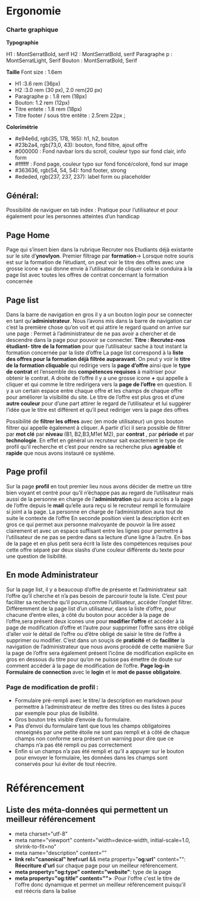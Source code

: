 
# Ergonomie
### Charte graphique

**Typographie**

H1 : MontSerratBold, serif
H2 : MontSerratBold, serif
Paragraphe p : MontSerratLight, Serif
Bouton : MontSerratBold, Serif


**Taille**
Font size : 1.6em

 * H1 :3.6 rem (36px)
 * H2 :3.0 rem (30 px), 2.0 rem(20 px)
 * Paragraphe p : 1.8 rem (18px)
 * Bouton: 1.2 rem (12px)
 * Titre entete : 1.8 rem (18px)
 * Titre footer / sous titre entête : 2.5rem 22px ;

**Colorimétrie**
 * #e94e6d, rgb(35, 178, 165): h1, h2, bouton
 * #23b2a4, rgb(73,0, 43): bouton, fond filtre, ajout offre
 * #000000 : Fond navbar lors du scroll, couleur typo sur fond clair, info form
 * #ffffff : Fond page, couleur typo sur fond foncé/coloré, fond sur image
 * #363636, rgb(54, 54, 54): fond footer, strong
 * #ededed, rgb(237, 237, 237): label form ou placeholder

## Général:
 Possibilité de naviguer en tab index : Pratique pour l’utilisateur et pour également pour les personnes atteintes d’un handicap

## Page Home
Page qui s’insert bien dans la rubrique Recruter nos Etudiants déjà existante sur le site d’**ynovlyon**.
Premier filtrage par **formation**-> Lorsque notre souris est sur la formation de l’étudiant, on peut voir le titre des offres avec une grosse icone **+** qui donne envie à l’utilisateur de cliquer cela le conduira à la page list avec toutes les offres de contrat concernant la formation concernée
## Page list
Dans la barre de navigation en gros il y a un bouton login pour se connecter en tant qu’**administrateur**. Nous l’avons mis dans la barre de navigation car c’est la première chose qu’on voit et qui attire le regard quand on arrive sur une page : Permet à l’administrateur de ne pas avoir a chercher et de descendre dans la page pour pouvoir se connecter.
**Titre : Recrutez-nos étudiant- titre de la formation** pour que l’utilisateur sache à tout instant la formation concernée par la liste d’offre
La page list correspond à la **liste des offres pour la formation déjà filtrée auparavant**. On peut y voir le **titre de la formation cliquable** qui redirige vers la **page d’offre** ainsi que le **type de contrat** et l’ensemble des **compétences requises** à maitriser pour obtenir le contrat. A droite de l’offre il y a une grosse icone **+** qui appelle à cliquer et qui comme le titre redirigera vers la **page de l’offre** en question.
Il y a un certain espace entre chaque offre et les champs de chaque offre pour améliorer la visibilité du site.
Le titre de l’offre est plus gros et d’une **autre couleur** pour d’une part attirer le regard de l’utilisateur et lui suggérer l’idée que le titre est différent et qu’il peut rediriger vers la page des offres

Possibilité de **filtrer les offres** avec (en mode utilisateur) un gros bouton filtrer qui appelle également à cliquer. A partir d’ici il sera possible de filtrer par **mot clé** par **niveau** (B1, B2,B3,M1et M2), par **contrat** , par **période** et par **technologie**.
En effet en général un recruteur sait exactement le type de profil qu’il recherche et c’est pour rendre sa recherche plus **agréable** et **rapide** que nous avons instauré ce système.

## Page profil

Sur la page **profil** en tout premier lieu nous avons décider de mettre un titre bien voyant et centré pour qu’il n’échappe pas au regard de l’utilisateur mais aussi de la personne en charge de l’**administration** qui aura accès a la page de l’offre depuis le **mail** qu’elle aura reçu si le recruteur rempli le formulaire si joint a la page. La personne en charge de l’administration aura tout de suite le contexte de l’offre
En seconde position vient la description écrit en gros ce qui permet aux personne malvoyante de pouvoir la lire assez clairement et avec un espace suffisant entre les lignes pour permettre à l’utilisateur de ne pas se perdre dans sa lecture d’une ligne à l’autre.
En bas de la page et en plus petit sera écrit la liste des compétences requises pour cette offre séparé par deux slashs d’une couleur différente du texte pour une question de lisibilité.

## En mode Administrateur    

Sur la page list, il y a beaucoup d’offre de présente et l’administrateur sait l’offre qu’il cherche et n’a pas besoin de parcourir toute la liste. C’est pour faciliter sa recherche qu’il pourra,comme l’utilisateur, accéder l’onglet filtrer.
Différemment de la page list d’un utilisateur, dans la liste d’offre, pour chacune d’entre elles, à côté du bouton pour accéder à la page de l’offre,sera présent deux icones une pour **modifier l’offre** et accéder à la page de modification d’offre et l’autre pour supprimer l’offre sans être obligé d’aller voir le détail de l’offre ou d’être obligé de saisir le titre de l’offre à supprimer ou modifier. C’est dans un souçis de **praticité** et de **faciliter** la navigation de l’administrateur que nous avons procédé de cette manière
Sur la page de l’offre sera également présent l’icône de modification explicite en gros en dessous du titre pour qu’on ne puisse pas émettre de doute sur comment accéder à la page de modification de l’offre.
**Page log-in**
**Formulaire de connection** avec le **login** et le **mot de passe** **obligatoire**.  
### Page de modification de profil :
  * Formulaire pré-rempli avec le titre/ la description en markdown pour permettre à l’administrateur de mettre des titres ou des listes à   puces par exemple pour plus de lisibilité.
  * Gros bouton très visible d’envoie du formulaire.
  * Pas d’envoi du formulaire tant que tous les champs obligatoires renseignés par une petite étoile ne sont pas rempli et à côté de chaque champs non conforme sera présent un warning pour dire que ce champs n’a pas été rempli ou pas correctement
  * Enfin si un champs n’a pas été rempli et qu’il a appuyer sur le bouton pour envoyer le formulaire, les données dans les champs sont conservés pour lui éviter de tout réecrire.
  
 # Référencement

## Liste des méta-données qui permettent un meilleur référencement
   * meta charset="utf-8"
   * meta name="viewport" content="width=device-width, initial-scale=1.0, shrink-to-fit=no"
   * meta name="description" content=""
   * **link rel="canonical" href=url** && meta property="**og:url**" content="": **Réecriture d'url** sur chaque page pour un meilleur référencement.
   * **meta property="og:type" content="website"**: type de la page
   * **meta property="og:title" content="">** :Pour l'offre c'est le titre de l'offre donc dynamique et permet un meilleur référencement puisqu'il est réécris dans la balise **<title>**  et présent également dans les balises **h1** de la page.Regroupe les mots clé des pages.
   * **meta property="og:description" content=""**: Pour l'offre c'est la descriptiption de l'offre donc **dynamique** et  **différent** pour chaque offre
    	<meta property="og:locale" content="fr-FR">
   * <script type="text/javascript" async src=https://www.google-analytics.com/analytics.js></script>: Sert a google analytics donc la mesure du trafic
   * <script type="text/javascript" src="//www.googleadservices.com/pagead/conversion.js"></script>
   * <meta name="robots" content="noindex"/> && <meta name="robots" content="nofollow"/>: Uniquement sur les pages qu'on ne veux pas indexer pour indiquer au robot qu'il **ne faut pas** les indexer
